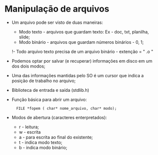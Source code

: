 # Manipulação de arquivos
- Um arquivo pode ser visto de duas maneiras:
    * Modo texto - arquivos que guardam texto: Ex - doc, txt, planilha, slide;
    * Modo binário - arquivos que guardam números binários - 0, 1;

    !- Todo arquivo texto precisa de um arquivo binário - extenção = " .o "

- Podemos optar por salvar (e recuperar) informações em disco em um dos dois modos;
- Uma das informações mantidas pelo SO é um cursor que indica a posição de trabalho no arquivo;
- Biblioteca de entrada e saída (stdlib.h)

- Função básica para abrir um arquivo:

        FILE *fopem ( char* nome_arquivo, char* modo);

- Modos de abertura (caracteres enterpretados):
    * r - leitura;
    * w - escrita
    * a - para escrita ao final do existente;
    * t - indica modo texto;
    * b - indica modo binário;